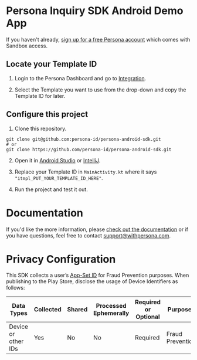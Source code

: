 # Persona Inquiry SDK Android Demo App

If you haven't already, [sign up for a free Persona account](https://withpersona.com/dashboard/signup) which comes with Sandbox access.

## Locate your Template ID

1. Login to the Persona Dashboard and go to [Integration](https://withpersona.com/dashboard/integration).

2. Select the Template you want to use from the drop-down and copy the Template ID for later.

## Configure this project

1. Clone this repository.

```
git clone git@github.com:persona-id/persona-android-sdk.git
# or
git clone https://github.com/persona-id/persona-android-sdk.git
```

2. Open it in [Android Studio](https://developer.android.com/studio) or [IntelliJ](https://www.jetbrains.com/idea/download/).

3. Replace your Template ID in `MainActivity.kt` where it says `"itmpl_PUT_YOUR_TEMPLATE_ID_HERE"`.

4. Run the project and test it out.

# Documentation

If you'd like the more information, please [check out the documentation](https://docs.withpersona.com/docs/native-mobile-sdks) or if you have questions, feel free to contact support@withpersona.com.

# Privacy Configuration

This SDK collects a user’s [App-Set ID](https://developer.android.com/training/articles/app-set-id) for Fraud Prevention purposes. When publishing to the Play Store, disclose the usage of Device Identifiers as follows:

| Data Types | Collected | Shared | Processed Ephemerally | Required or Optional | Purposes |
| --- | --- | --- | --- | --- | --- |
| Device or other IDs | Yes | No | No | Required | Fraud Prevention |

